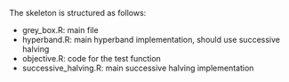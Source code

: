 The skeleton is structured as follows:

* grey_box.R: main file
* hyperband.R: main hyperband implementation, should use successive halving
* objective.R: code for the test function
* successive_halving.R: main successive halving implementation
